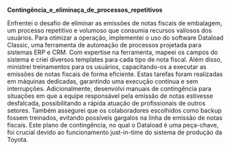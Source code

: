 **Contingência_e_eliminaça_de_processos_repetitivos**

Enfrentei o desafio de eliminar as emissões de notas fiscais de embalagem, um processo repetitivo e volumoso que consumia recursos valiosos dos usuários. Para otimizar a  operação, implementei o uso do software Dataload Classic,
uma ferramenta de automação de processos projetada para sistemas ERP e CRM.
Com expertise na ferramenta, mapeei os campos do sistema e criei diversos templates para cada tipo de nota fiscal. Além disso, ministrei treinamentos para os usuários, capacitando-os a executar as emissões de notas fiscais 
de forma eficiente. Estas tarefas foram realizadas em máquinas dedicadas, garantindo uma execução contínua e sem interrupções.
Adicionalmente, desenvolvi manuais de contingência para situações em que a equipe responsável pela emissão de notas estivesse desfalcada, possibilitando a rápida atuação de profissionais de outros setores. 
Também assegurei que os colaboradores escolhidos como backup fossem treinados, evitando possíveis gargalos na linha de emissão de notas fiscais. Este plano de contingência, no qual o Dataload é uma peça-chave, 
foi crucial devido ao funcionamento just-in-time do sistema de produção da Toyota.

